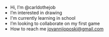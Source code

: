 - Hi, I’m @carldothejob
- I’m interested in drawing 
- I'm currently learning in school
- I’m looking to collaborate on my first game
- How to reach me jovannijoposki@gmail.com

<!---
carldothejob/carldothejob is a ✨ special ✨ repository because its `README.md` (this file) appears on your GitHub profile.
You can click the Preview link to take a look at
 My art on Reddit.com u/citlali_thepillarmen
:)And nice to meet you stranger 🐬
--->
